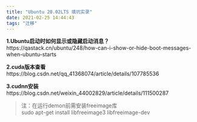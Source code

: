 ```yaml
---
title: "Ubuntu 20.02LTS 填坑实录"
date: 2021-02-25 14:44:43
tags: "迁移"
---
```

<p><strong>1.Ubuntu启动时如何显示或隐藏启动消息？</strong><br />
https://qastack.cn/ubuntu/248/how-can-i-show-or-hide-boot-messages-when-ubuntu-starts</p>
<p><strong>2.cuda版本查看</strong><br />
https://blog.csdn.net/qq_41368074/article/details/107785536</p>
<p><strong>3.cudnn安装</strong><br />
https://blog.csdn.net/weixin_44002829/article/details/111500287</p>
<blockquote><p>
  注：在运行demon前需安装freeimage库<br />
  sudo apt-get install libfreeimage3 libfreeimage-dev
</p></blockquote>
